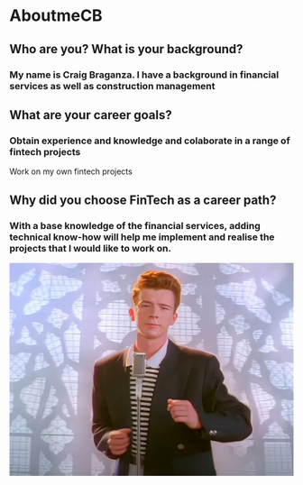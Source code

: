 # AboutmeCB
## Who are you? What is your background?
### My name is Craig Braganza. I have a background in financial services as well as construction management

## What are your career goals?
### Obtain experience and knowledge and colaborate in a range of fintech projects
Work on my own fintech projects

## Why did you choose FinTech as a career path?
### With a base knowledge of the financial services, adding technical know-how will help me implement and realise the projects that I would like to work on.

![image.jpeg](image.jpeg)